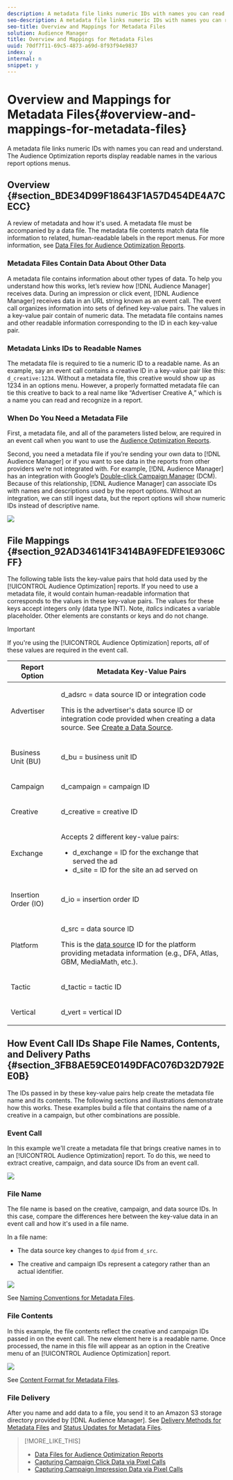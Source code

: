 ```yaml
---
description: A metadata file links numeric IDs with names you can read and understand. The Audience Optimization reports display readable names in the various report options menus.
seo-description: A metadata file links numeric IDs with names you can read and understand. The Audience Optimization reports display readable names in the various report options menus.
seo-title: Overview and Mappings for Metadata Files
solution: Audience Manager
title: Overview and Mappings for Metadata Files
uuid: 70df7f11-69c5-4873-a69d-8f93f94e9837
index: y
internal: n
snippet: y
---
```


# Overview and Mappings for Metadata Files{#overview-and-mappings-for-metadata-files}

A metadata file links numeric IDs with names you can read and understand. The Audience Optimization reports display readable names in the various report options menus.

## Overview {#section_BDE34D99F18643F1A57D454DE4A7CECC}

A review of metadata and how it's used. A metadata file must be accompanied by a data file. The metadata file contents match data file information to related, human-readable labels in the report menus. For more information, see [Data Files for Audience Optimization Reports](../../../reporting/audience-optimization-reports/metadata-files-intro/datafiles-intro.md#concept_76D2C04AA9904203BDC74E4D38D86C89).

### Metadata Files Contain Data About Other Data

A metadata file contains information about other types of data. To help you understand how this works, let’s review how [!DNL Audience Manager] receives data. During an impression or click event, [!DNL Audience Manager] receives data in an URL string known as an event call. The event call organizes information into sets of defined key-value pairs. The values in a key-value pair contain of numeric data. The metadata file contains names and other readable information corresponding to the ID in each key-value pair.

### Metadata Links IDs to Readable Names

The metadata file is required to tie a numeric ID to a readable name. As an example, say an event call contains a creative ID in a key-value pair like this: `d_creative:1234`. Without a metadata file, this creative would show up as 1234 in an options menu. However, a properly formatted metadata file can tie this creative to back to a real name like “Advertiser Creative A,” which is a name you can read and recognize in a report.

### When Do You Need a Metadata File

First, a metadata file, and all of the parameters listed below, are required in an event call when you want to use the [Audience Optimization Reports](../../../reporting/audience-optimization-reports/audience-optimization-reports.md#concept_D66D2C58493E48BDAFF2F95BBB508946).

Second, you need a metadata file if you’re sending your own data to [!DNL Audience Manager] or if you want to see data in the reports from other providers we’re not integrated with. For example, [!DNL Audience Manager] has an integration with Google’s [Double-click Campaign Manager](../../../reporting/audience-optimization-reports/aor-advertisers/import-dcm.md#task_5BBF62BBAA7D43AFA6DCCF53C6DBEF00) (DCM). Because of this relationship, [!DNL Audience Manager] can associate IDs with names and descriptions used by the report options. Without an integration, we can still ingest data, but the report options will show numeric IDs instead of descriptive name.

![](assets/metadata_menu.png)

## File Mappings {#section_92AD346141F3414BA9FEDFE1E9306CFF}

The following table lists the key-value pairs that hold data used by the [!UICONTROL Audience Optimization] reports. If you need to use a metadata file, it would contain human-readable information that corresponds to the values in these key-value pairs. The values for these keys accept integers only (data type INT). Note, *italics* indicates a variable placeholder. Other elements are constants or keys and do not change.

>[!IMPORTANT]
>
>If you're using the [!UICONTROL Audience Optimization] reports, *all* of these values are required in the event call.

<table id="table_B2C8C493080E449CA71C4EF07D9476BD"> 
 <thead> 
  <tr> 
   <th colname="col1" class="entry"> Report Option </th> 
   <th colname="col2" class="entry"> Metadata Key-Value Pairs </th> 
  </tr> 
 </thead>
 <tbody> 
  <tr> 
   <td colname="col1"> <p>Advertiser </p> </td> 
   <td colname="col2"> <p> <span class="codeph">d_adsrc = <span class="varname"> data source ID or integration code</span></span> </p> <p>This is the advertiser's data source ID or integration code provided when creating a data source. See <a href="../../../c-features/manage-datasources.md#concept_3B7696B3EC77416492D3B99EBD79EA44"> Create a Data Source</a>. </p> </td> 
  </tr> 
  <tr> 
   <td colname="col1"> <p>Business Unit (BU) </p> </td> 
   <td colname="col2"> <p> <span class="codeph">d_bu = <span class="varname"> business unit ID</span></span> </p> </td> 
  </tr> 
  <tr> 
   <td colname="col1"> <p>Campaign </p> </td> 
   <td colname="col2"> <p> <span class="codeph">d_campaign = <span class="varname"> campaign ID</span></span> </p> </td> 
  </tr> 
  <tr> 
   <td colname="col1"> <p>Creative </p> </td> 
   <td colname="col2"> <p> <span class="codeph">d_creative = <span class="varname"> creative ID</span></span> </p> </td> 
  </tr> 
  <tr> 
   <td colname="col1"> <p>Exchange </p> </td> 
   <td colname="col2"> <p>Accepts 2 different key-value pairs: </p> 
    <ul id="ul_3B3B751A8A134096B0912E81A0983B9D"> 
     <li id="li_57BAC45A7B274AB695945E174A4D8A35"> <span class="codeph">d_exchange = <span class="varname"> ID for the exchange that served the ad</span></span> </li> 
     <li id="li_CCDF00DE59D3451C8EF590DD3E1A806D"> <span class="codeph">d_site = <span class="varname"> ID for the site an ad served on</span></span> </li> 
    </ul> </td> 
  </tr> 
  <tr> 
   <td colname="col1"> <p>Insertion Order (IO) </p> </td> 
   <td colname="col2"> <p> <span class="codeph">d_io = <span class="varname"> insertion order ID</span></span> </p> </td> 
  </tr> 
  <tr> 
   <td colname="col1"> <p>Platform </p> </td> 
   <td colname="col2"> <p> <span class="codeph">d_src = <span class="varname"> data source ID</span></span> </p> <p>This is the <a href="../../../c-features/datasources-list-and-settings.md#data-sources-list-and-settings"> data source</a> ID for the platform providing metadata information (e.g., DFA, Atlas, GBM, MediaMath, etc.). </p> </td> 
  </tr> 
  <tr> 
   <td colname="col1"> <p>Tactic </p> </td> 
   <td colname="col2"> <p> <span class="codeph">d_tactic = <span class="varname"> tactic ID</span></span> </p> </td> 
  </tr> 
  <tr> 
   <td colname="col1"> <p>Vertical </p> </td> 
   <td colname="col2"> <p> <span class="codeph">d_vert = <span class="varname"> vertical ID</span></span> </p> </td> 
  </tr> 
 </tbody> 
</table>

## How Event Call IDs Shape File Names, Contents, and Delivery Paths {#section_3FB8AE59CE0149DFAC076D32D792EE0B}

The IDs passed in by these key-value pairs help create the metadata file name and its contents. The following sections and illustrations demonstrate how this works. These examples build a file that contains the name of a creative in a campaign, but other combinations are possible.

### Event Call

In this example we'll create a metadata file that brings creative names in to an [!UICONTROL Audience Optimization] report. To do this, we need to extract creative, campaign, and data source IDs from an event call.

![](assets/metadata_file_event.png)

### File Name

The file name is based on the creative, campaign, and data source IDs. In this case, compare the differences here between the key-value data in an event call and how it's used in a file name.

In a file name:

* The data source key changes to `dpid` from `d_src`. 

* The creative and campaign IDs represent a category rather than an actual identifier.

![](assets/metadata_file_name.png)

See [Naming Conventions for Metadata Files](../../../reporting/audience-optimization-reports/metadata-files-intro/metadata-file-names.md#concept_729806531D4547A6B5870BEA199FB4A9).

### File Contents

In this example, the file contents reflect the creative and campaign IDs passed in on the event call. The new element here is a readable name. Once processed, the name in this file will appear as an option in the Creative menu of an [!UICONTROL Audience Optimization] report.

![](assets/metadata_file_contents.png)

See [Content Format for Metadata Files](../../../reporting/audience-optimization-reports/metadata-files-intro/metadata-file-contents.md#concept_5E422498650E40FD9744ABF290750107).

### File Delivery

After you name and add data to a file, you send it to an Amazon S3 storage directory provided by [!DNL Audience Manager]. See [Delivery Methods for Metadata Files](../../../reporting/audience-optimization-reports/metadata-files-intro/metadata-delivery-methods.md#concept_679079B06314446BA34B9F2BE8050D03) and [Status Updates for Metadata Files](../../../reporting/audience-optimization-reports/metadata-files-intro/metadata-update-status.md#concept_B42172A8E6394E889DCF367AA01B4583). 

>[!MORE_LIKE_THIS]
>
>* [Data Files for Audience Optimization Reports](../../../reporting/audience-optimization-reports/metadata-files-intro/datafiles-intro.md#concept_76D2C04AA9904203BDC74E4D38D86C89)
>* [Capturing Campaign Click Data via Pixel Calls](../../../c-integration/media-data-integration/click-data-pixels.md#concept_E487584D9DBF4D7A8A16B745DAD818CD)
>* [Capturing Campaign Impression Data via Pixel Calls](../../../c-integration/media-data-integration/impression-data-pixels.md#concept_83852AB68E344D4F8933665C895322C2)
